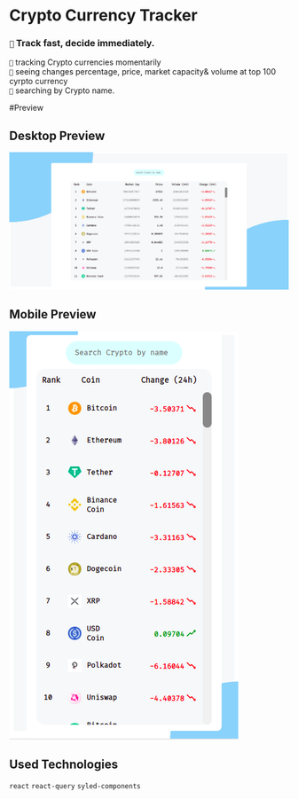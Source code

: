 # Crypto Currency Tracker

### `🌟` Track fast, decide immediately.

`🌟` tracking Crypto currencies momentarily\
`🌟` seeing changes percentage, price, market capacity& volume at top 100 cyrpto currency \
`🌟` searching by Crypto name.


#Preview
## Desktop Preview
![Desktop Preview](github-images/Desktop.png)
## Mobile Preview
![Mobile Preview](github-images/Mobile.png)

## Used Technologies
`react` `react-query` `syled-components`

